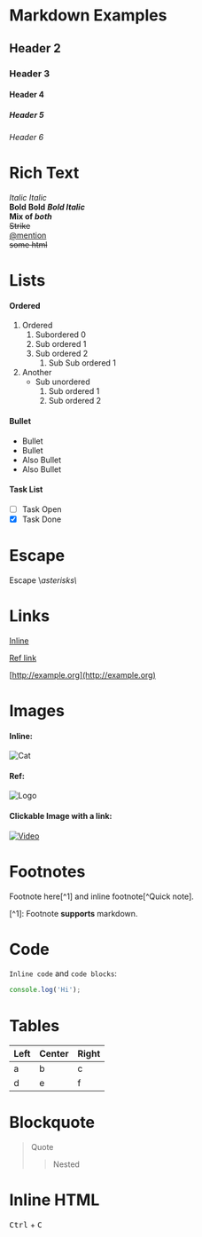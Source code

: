 # Markdown Examples

## Header 2

### Header 3

#### Header 4

##### Header 5

###### Header 6

# Rich Text

*Italic* *Italic*  
**Bold** **Bold** ***Bold Italic***  
**Mix of *both***  
~~Strike~~  
[@mention](https://github.com/mention)  
~~some html~~

# Lists

#### Ordered

1.  Ordered
    1.  Subordered 0
    2.  Sub ordered 1
    3.  Sub ordered 2
        1.  Sub Sub ordered 1
2.  Another
    *   Sub unordered
        1.  Sub ordered 1
        2.  Sub ordered 2

#### Bullet

*   Bullet
*   Bullet
*   Also Bullet
*   Also Bullet

#### Task List

*   [ ]  Task Open
*   [x]  Task Done

# Escape

Escape \\*asterisks\\*

# Links

[Inline](https://example.com)

[Ref link](https://example.org)

[http://example.org](http://example.org)

# Images

#### Inline:

![Cat](https://picsum.photos/100)

#### Ref:

![Logo](https://picsum.photos/64)

#### Clickable Image with a link:

[![Video](https://picsum.photos/120)](https://youtu.be/dQw4w9WgXcQ)

# Footnotes

Footnote here\[^1\] and inline footnote\[^Quick note\].

\[^1\]: Footnote **supports** markdown.

# Code

`Inline code` and `code blocks`:

```js
console.log('Hi');
```

# Tables

| Left | Center | Right |
| --- | --- | --- |
| a | b | c |
| d | e | f |

# Blockquote

> Quote
> 
> > Nested

# Inline HTML

<kbd>Ctrl</kbd> + <kbd>C</kbd>